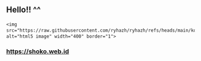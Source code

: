 ## Hello!! ^^

	<img src="https://raw.githubusercontent.com/ryhazh/ryhazh/refs/heads/main/komii.png" alt="html5 image" width="400" border="1">

### https://shoko.web.id



